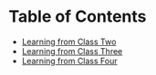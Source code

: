 # Table of Contents 

- [Learning from Class Two](/growthMindSet.md)
- [Learning from Class Three](/read01reflection.md)
- [Learning from Class Four](/read01texteditor.md)

                             
